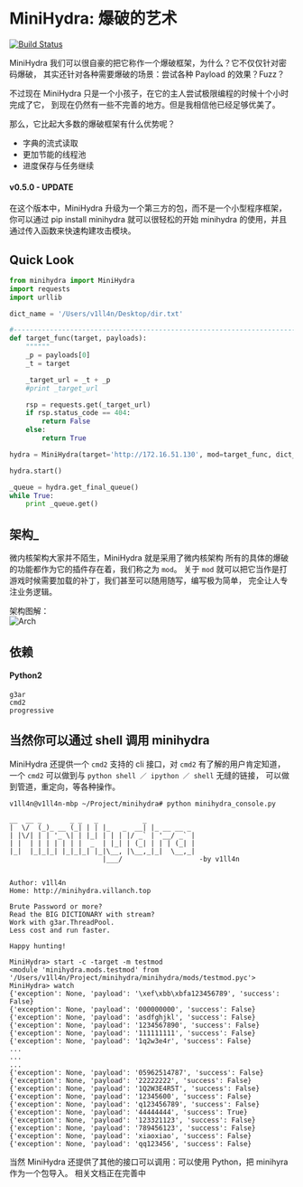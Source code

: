 # MiniHydra: 爆破的艺术
[![Build Status](https://travis-ci.org/VillanCh/minihydra.svg?branch=master)](https://travis-ci.org/VillanCh/minihydra)

MiniHydra 我们可以很自豪的把它称作一个爆破框架，为什么？它不仅仅针对密码爆破，
其实还针对各种需要爆破的场景：尝试各种 Payload 的效果？Fuzz？

不过现在 MiniHydra 只是一个小孩子，在它的主人尝试极限编程的时候十个小时完成了它，
到现在仍然有一些不完善的地方。但是我相信他已经足够优美了。

那么，它比起大多数的爆破框架有什么优势呢？

* 字典的流式读取
* 更加节能的线程池
* 进度保存与任务继续

#### v0.5.0 - UPDATE

在这个版本中，MiniHydra 升级为一个第三方的包，而不是一个小型程序框架，你可以通过 pip install minihydra 就可以很轻松的开始 minihydra 的使用，并且通过传入函数来快速构建攻击模块。

## Quick Look

```python
from minihydra import MiniHydra
import requests
import urllib

dict_name = '/Users/v1ll4n/Desktop/dir.txt'

#----------------------------------------------------------------------
def target_func(target, payloads):
    """"""
    _p = payloads[0]
    _t = target

    _target_url = _t + _p
    #print _target_url

    rsp = requests.get(_target_url)
    if rsp.status_code == 404:
        return False
    else:
        return True

hydra = MiniHydra(target='http://172.16.51.130', mod=target_func, dict_file=[dict_name,], thread_max=10)

hydra.start()

_queue = hydra.get_final_queue()
while True:
    print _queue.get()
```

## 架构_

微内核架构大家并不陌生，MiniHydra 就是采用了微内核架构
所有的具体的爆破的功能都作为它的插件存在着，我们称之为 `mod`。
关于 `mod` 就可以把它当作是打游戏时候需要加载的补丁，我们甚至可以随用随写，编写极为简单，
完全让人专注业务逻辑。

架构图解：  
![Arch](http://omqhpiogv.bkt.clouddn.com/minihydra_arch.png)


## 依赖

#### Python2

```
g3ar
cmd2
progressive
```

## 当然你可以通过 shell 调用 minihydra

MiniHydra 还提供一个 `cmd2` 支持的 cli 接口，对 `cmd2` 有了解的用户肯定知道，
一个 `cmd2` 可以做到与 `python shell ／ ipython ／ shell` 无缝的链接，
可以做到管道，重定向，等各种操作。

```
v1ll4n@v1ll4n-mbp ~/Project/minihydra# python minihydra_console.py

__  __ _       _ _   _           _
|  \/  (_)_ __ (_| | | |_   _  __| |_ __ __ _
| |\/| | | '_ \| | |_| | | | |/ _` | '__/ _` |
| |  | | | | | | |  _  | |_| | (_| | | | (_| |
|_|  |_|_|_| |_|_|_| |_|\__, |\__,_|_|  \__,_|
                       |___/                   -by v1ll4n


Author: v1ll4n
Home: http://minihydra.villanch.top

Brute Password or more?
Read the BIG DICTIONARY with stream?
Work with g3ar.ThreadPool.
Less cost and run faster.

Happy hunting!

MiniHydra> start -c -target -m testmod
<module 'minihydra.mods.testmod' from '/Users/v1ll4n/Project/minihydra/minihydra/mods/testmod.pyc'>
MiniHydra> watch
{'exception': None, 'payload': '\xef\xbb\xbfa123456789', 'success': False}
{'exception': None, 'payload': '000000000', 'success': False}
{'exception': None, 'payload': 'asdfghjkl', 'success': False}
{'exception': None, 'payload': '1234567890', 'success': False}
{'exception': None, 'payload': '111111111', 'success': False}
{'exception': None, 'payload': '1q2w3e4r', 'success': False}
...
...
...
{'exception': None, 'payload': '05962514787', 'success': False}
{'exception': None, 'payload': '22222222', 'success': False}
{'exception': None, 'payload': '1Q2W3E4R5T', 'success': False}
{'exception': None, 'payload': '12345600', 'success': False}
{'exception': None, 'payload': 'q123456789', 'success': False}
{'exception': None, 'payload': '44444444', 'success': True}
{'exception': None, 'payload': '123321123', 'success': False}
{'exception': None, 'payload': '789456123', 'success': False}
{'exception': None, 'payload': 'xiaoxiao', 'success': False}
{'exception': None, 'payload': 'qq123456', 'success': False}

```

当然 MiniHydra 还提供了其他的接口可以调用：可以使用 Python，把 minihyra 作为一个包导入。
相关文档正在完善中

